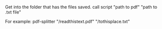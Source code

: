 Get into the folder that has the files saved.
call script "path to pdf" "path to .txt file"

For example: pdf-splitter "/readthistext.pdf" "/tothisplace.txt" 
